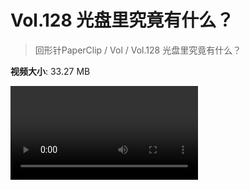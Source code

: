 # Vol.128 光盘里究竟有什么？

> 回形针PaperClip / Vol / Vol.128 光盘里究竟有什么？

**视频大小**: 33.27 MB

<div class="video"><video src="https://file.hsyhx.top/archive/PaperClip/Vol/128.mp4" controls preload>🤔 您的浏览器不支持 video 标签</video></div>